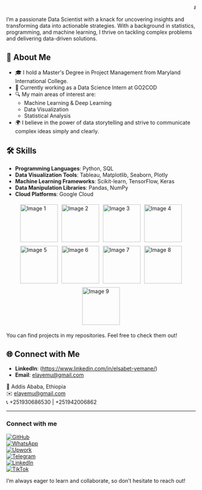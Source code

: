 <marquee behavior="scroll" direction="left">
  # 👋 Hi there! I’m Elsabet Yemane Girma
</marquee>

I’m a passionate Data Scientist with a knack for uncovering insights and transforming data into actionable strategies. With a background in statistics, programming, and machine learning, I thrive on tackling complex problems and delivering data-driven solutions.

## 🌱 About Me

- 🎓 I hold a Master's Degree in Project Management from Maryland International College.
- 💼 Currently working as a Data Science Intern at GO2COD 
- 🔍 My main areas of interest are:
  - Machine Learning & Deep Learning
  - Data Visualization
  - Statistical Analysis
- 🌍 I believe in the power of data storytelling and strive to communicate complex ideas simply and clearly.

## 🛠️ Skills

- **Programming Languages**: Python, SQL
- **Data Visualization Tools**: Tableau, Matplotlib, Seaborn, Plotly
- **Machine Learning Frameworks**: Scikit-learn, TensorFlow, Keras
- **Data Manipulation Libraries**: Pandas, NumPy
- **Cloud Platforms**: Google Cloud


<div style="display: flex; justify-content: center; flex-wrap: wrap;">
    <a href="https://github.com/user-attachments/assets/594f073b-9265-4469-9f07-dbcdf65ab0ae">
        <img src="https://github.com/user-attachments/assets/594f073b-9265-4469-9f07-dbcdf65ab0ae" alt="Image 1" style="width: 100px; height: auto; margin: 5px;">
    </a>
    <a href="https://github.com/user-attachments/assets/a147ea83-f0b0-4206-8bb7-7ca60e4dfa51">
        <img src="https://github.com/user-attachments/assets/a147ea83-f0b0-4206-8bb7-7ca60e4dfa51" alt="Image 2" style="width: 100px; height: auto; margin: 5px;">
    </a>
    <a href="https://github.com/user-attachments/assets/0952520a-885f-45f0-b655-77241e289dde">
        <img src="https://github.com/user-attachments/assets/0952520a-885f-45f0-b655-77241e289dde" alt="Image 3" style="width: 100px; height: auto; margin: 5px;">
    </a>
    <a href="https://github.com/user-attachments/assets/e58cb7e1-a280-4a43-b080-73491ee7ee59">
        <img src="https://github.com/user-attachments/assets/e58cb7e1-a280-4a43-b080-73491ee7ee59" alt="Image 4" style="width: 100px; height: auto; margin: 5px;">
    </a>
    <a href="https://github.com/user-attachments/assets/7d770796-4b23-4873-936d-ecd8d5e452a4">
        <img src="https://github.com/user-attachments/assets/7d770796-4b23-4873-936d-ecd8d5e452a4" alt="Image 5" style="width: 100px; height: auto; margin: 5px;">
    </a>
    <a href="https://github.com/user-attachments/assets/3eb99d96-7727-4297-afb6-20288d217cea">
        <img src="https://github.com/user-attachments/assets/3eb99d96-7727-4297-afb6-20288d217cea" alt="Image 6" style="width: 100px; height: auto; margin: 5px;">
    </a>
    <a href="https://github.com/user-attachments/assets/ca398cab-f4c9-46d7-b1eb-69bb7e9fc484">
        <img src="https://github.com/user-attachments/assets/ca398cab-f4c9-46d7-b1eb-69bb7e9fc484" alt="Image 7" style="width: 100px; height: auto; margin: 5px;">
    </a>
    <a href="https://github.com/user-attachments/assets/53e04275-82e0-48ba-bb5a-b5d16127fcce">
        <img src="https://github.com/user-attachments/assets/53e04275-82e0-48ba-bb5a-b5d16127fcce" alt="Image 8" style="width: 100px; height: auto; margin: 5px;">
    </a>
    <a href="https://github.com/user-attachments/assets/156eab62-5963-4e5f-bdcb-9abd07985783">
        <img src="https://github.com/user-attachments/assets/156eab62-5963-4e5f-bdcb-9abd07985783" alt="Image 9" style="width: 100px; height: auto; margin: 5px;">
    </a>
</div>

 

You can find projects in my repositories. Feel free to check them out!

## 🌐 Connect with Me

- **LinkedIn**: (https://www.linkedin.com/in/elsabet-yemane/)
- **Email**: elayemu@gmail.com


📍 Addis Ababa, Ethiopia  
✉️ [elayemu@gmail.com](mailto:elayemu@gmail.com)  
📞 +251930686530 | +251942006862  

---

### Connect with me
[![GitHub](https://img.shields.io/badge/-GitHub-333333?style=flat-square&logo=github&logoColor=white)](https://github.com/yourusername)  
[![WhatsApp](https://img.shields.io/badge/-WhatsApp-25D366?style=flat-square&logo=whatsapp&logoColor=white)](https://wa.me/+251912834933)  
[![Upwork](https://img.shields.io/badge/-Upwork-6FDA44?style=flat-square&logo=upwork&logoColor=white)](https://shorturl.at/8JHbL)  
[![Telegram](https://img.shields.io/badge/-Telegram-26A5E4?style=flat-square&logo=telegram&logoColor=white)](https://t.me/EllaYemu)  
[![LinkedIn](https://img.shields.io/badge/-LinkedIn-0077B5?style=flat-square&logo=linkedin&logoColor=white)](https://www.linkedin.com/in/elsabet-yemane)  
[![TikTok](https://img.shields.io/badge/-TikTok-69C9D0?style=flat-square&logo=tiktok&logoColor=white)](https://www.tiktok.com/ella_yemu?_t=8sB1wHnbcuM)  




I’m always eager to learn and collaborate, so don’t hesitate to reach out! 



